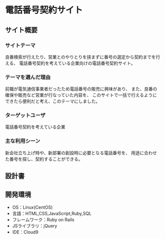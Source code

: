 # 電話番号契約サイト

## サイト概要
### サイトテーマ
良番検索が行えたり、営業とのやりとりを挟まずに番号の選定から契約までを行える、
電話番号契約を考えている企業向けの電話番号契約サイト。

### テーマを選んだ理由
前職が電気通信事業者だったため電話番号の販売に興味があり、
また、良番の確保や販売など営業が行なっていた内容を、
このサイトで一括で行えるようにできたら便利だと考え、このテーマにしました。

### ターゲットユーザ
電話番号契約を考えている企業

### 主な利用シーン
新会社立ち上げ時や、新部署の創設時に必要となる電話番号を、
用途に合わせた番号を探し、契約することができる。

## 設計書

## 開発環境
- OS：Linux(CentOS)
- 言語：HTML,CSS,JavaScript,Ruby,SQL
- フレームワーク：Ruby on Rails
- JSライブラリ：jQuery
- IDE：Cloud9